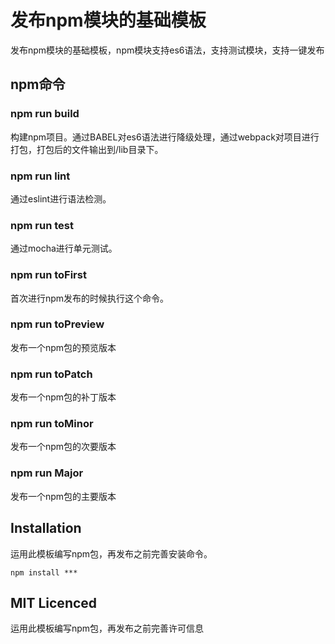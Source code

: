 # 发布npm模块的基础模板
发布npm模块的基础模板，npm模块支持es6语法，支持测试模块，支持一键发布

## npm命令
### npm run build
构建npm项目。通过BABEL对es6语法进行降级处理，通过webpack对项目进行打包，打包后的文件输出到/lib目录下。
### npm run lint
通过eslint进行语法检测。
### npm run test
通过mocha进行单元测试。
### npm run toFirst
首次进行npm发布的时候执行这个命令。
### npm run toPreview
发布一个npm包的预览版本
### npm run toPatch
发布一个npm包的补丁版本
### npm run toMinor
发布一个npm包的次要版本
### npm run Major
发布一个npm包的主要版本

## Installation
运用此模板编写npm包，再发布之前完善安装命令。

`npm install ***`

## MIT Licenced
运用此模板编写npm包，再发布之前完善许可信息